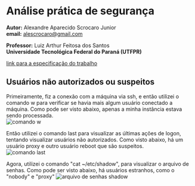# Análise prática de segurança

**Autor:** Alexandre Aparecido Scrocaro Junior \
**email:** alescrocaro@gmail.com

**Professor:** Luiz Arthur Feitosa dos Santos\
**Universidade Tecnológica Federal do Paraná (UTFPR)**

[link para a especificação do trabalho](https://moodle.utfpr.edu.br/mod/assign/view.php?id=1322162)

## Usuários não autorizados ou suspeitos

Primeiramente, fiz a conexão com a máquina via ssh, e então utilizei o comando w para verificar se havia mais algum usuário conectado a máquina. Como pode ser visto abaixo, apenas a minha instância estava sendo processada.\
![comando w](https://user-images.githubusercontent.com/37521313/198883005-5544bea9-80a9-4d05-8107-0ef5ad501851.png)

Então utilizei o comando last para visualizar as últimas ações de logon, tentando visualizar usuários não autorizados. Como visto abaixo, há um usuário proxy e outro usuário reboot que são suspeitos.\
![comando last](https://user-images.githubusercontent.com/37521313/198883560-9a4c2ae5-46b1-4b0e-ae01-7895c04caea7.png)

Agora, utilizei o comando "cat ~/etc/shadow", para visualizar o arquivo de senhas. Como pode ser visto abaixo, há usuários estranhos, como o "nobody" e "proxy"
![arquivo de senhas shadow](https://user-images.githubusercontent.com/37521313/198884214-f0fcf05e-9d09-415a-86fa-af738be8b681.png)





